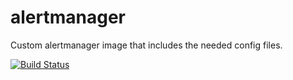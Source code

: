 # alertmanager
Custom alertmanager image that includes the needed config files.


[![Build Status](https://drone.lukemilius.com/api/badges/lmilius-homelab/alertmanager/status.svg)](https://drone.lukemilius.com/lmilius-homelab/alertmanager)

